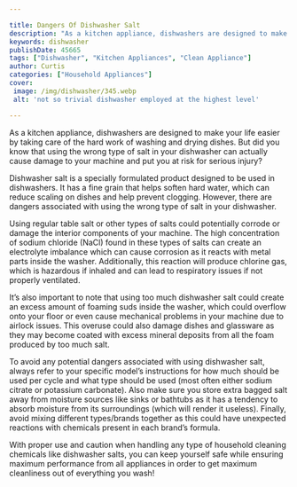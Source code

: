 ```yaml
---

title: Dangers Of Dishwasher Salt
description: "As a kitchen appliance, dishwashers are designed to make your life easier by taking care of the hard work of washing and drying di...learn more"
keywords: dishwasher
publishDate: 45665
tags: ["Dishwasher", "Kitchen Appliances", "Clean Appliance"]
author: Curtis
categories: ["Household Appliances"]
cover: 
 image: /img/dishwasher/345.webp
 alt: 'not so trivial dishwasher employed at the highest level'

---
```


As a kitchen appliance, dishwashers are designed to make your life easier by taking care of the hard work of washing and drying dishes. But did you know that using the wrong type of salt in your dishwasher can actually cause damage to your machine and put you at risk for serious injury?

Dishwasher salt is a specially formulated product designed to be used in dishwashers. It has a fine grain that helps soften hard water, which can reduce scaling on dishes and help prevent clogging. However, there are dangers associated with using the wrong type of salt in your dishwasher. 

Using regular table salt or other types of salts could potentially corrode or damage the interior components of your machine. The high concentration of sodium chloride (NaCl) found in these types of salts can create an electrolyte imbalance which can cause corrosion as it reacts with metal parts inside the washer. Additionally, this reaction will produce chlorine gas, which is hazardous if inhaled and can lead to respiratory issues if not properly ventilated. 

It’s also important to note that using too much dishwasher salt could create an excess amount of foaming suds inside the washer, which could overflow onto your floor or even cause mechanical problems in your machine due to airlock issues. This overuse could also damage dishes and glassware as they may become coated with excess mineral deposits from all the foam produced by too much salt. 

To avoid any potential dangers associated with using dishwasher salt, always refer to your specific model’s instructions for how much should be used per cycle and what type should be used (most often either sodium citrate or potassium carbonate). Also make sure you store extra bagged salt away from moisture sources like sinks or bathtubs as it has a tendency to absorb moisture from its surroundings (which will render it useless). Finally, avoid mixing different types/brands together as this could have unexpected reactions with chemicals present in each brand’s formula. 

With proper use and caution when handling any type of household cleaning chemicals like dishwasher salts, you can keep yourself safe while ensuring maximum performance from all appliances in order to get maximum cleanliness out of everything you wash!
